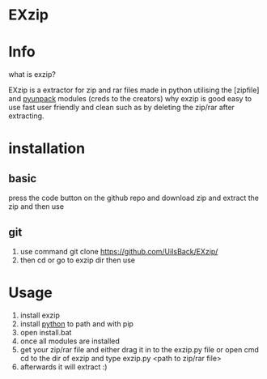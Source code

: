 # EXzip
# Info
what is exzip?

EXzip is a extractor for zip and rar files made in python utilising the [zipfile] and [pyunpack](https://pypi.org/project/pyunpack/) modules (creds to the creators)  why exzip is good easy to use fast user friendly and clean such as by deleting the zip/rar after extracting.

# installation
## basic
press the code button on the github repo and download zip and extract the zip and then use 
## git 
1. use command git clone https://github.com/UiIsBack/EXzip/ 
2. then cd or go to exzip dir then use

# Usage
1. install exzip
2. install [python](https://python.org) to path and with pip
3. open install.bat
4. once all modules are installed 
5. get your zip/rar file and either drag it in to the exzip.py file or open cmd cd to the dir of exzip and type exzip.py <path to zip/rar file>
6. afterwards it will extract :)
